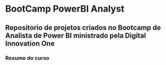 # BootCamp PowerBI Analyst

## Repositorio de projetos criados no Bootcamp de Analista de Power BI ministrado pela Digital Innovation One

### Resumo do curso

